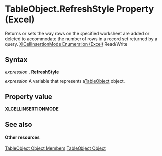
# TableObject.RefreshStyle Property (Excel)

Returns or sets the way rows on the specified worksheet are added or deleted to accommodate the number of rows in a record set returned by a query. [XlCellInsertionMode Enumeration (Excel)](582f504f-8acf-c359-186e-35429192b6b0.md) Read/Write


## Syntax

 _expression_ . **RefreshStyle**

 _expression_ A variable that represents a[TableObject](c853beb6-f2e7-dda0-b33a-8110a6c23de8.md) object.


## Property value

 **XLCELLINSERTIONMODE**


## See also


#### Other resources


[TableObject Object Members](6fbca0ef-b855-d09c-f2ba-579d50f802fb.md)
[TableObject Object](c853beb6-f2e7-dda0-b33a-8110a6c23de8.md)
